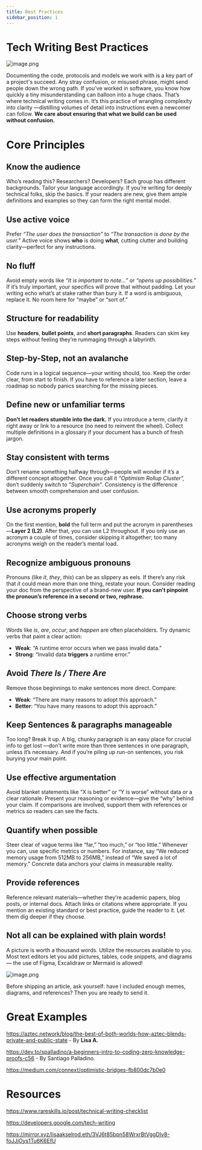 ```yaml
---
title: Best Practices
sidebar_position: 1
---
```


# Tech Writing Best Practices

![image.png](/img/meme-tech.jpg)

Documenting the code, protocols and models we work with is a key part of a project's succeed. Any stray confusion, or misused phrase, might send people down the wrong path. If you’ve worked in software, you know how quickly a tiny misunderstanding can balloon into a huge chaos. That’s where technical writing comes in. It’s this practice of wrangling complexity into clarity —distilling volumes of detail into instructions even a newcomer can follow. **We care about ensuring that what we build can be used without confusion.**

# Core Principles

## Know the audience

Who’s reading this? Researchers? Developers? Each group has different backgrounds. Tailor your language accordingly. If you’re writing for deeply technical folks, skip the basics. If your readers are new, give them ample definitions and examples so they can form the right mental model.

## Use active voice

Prefer _“The user does the transaction”_ to _“The transaction is done by the user.”_ Active voice shows **who** is doing **what**, cutting clutter and building clarity—perfect for any instructions.

## No fluff

Avoid empty words like _“It is important to note...”_ or _“opens up possibilities.”_ If it’s truly important, your specifics will prove that without padding. Let your writing echo what’s at stake rather than bury it. If a word is ambiguous, replace it. No room here for “maybe” or “sort of.”

## Structure for readability

Use **headers**, **bullet points**, and **short paragraphs**. Readers can skim key steps without feeling they’re rummaging through a labyrinth.

## Step-by-Step, not an avalanche

Code runs in a logical sequence—your writing should, too. Keep the order clear, from start to finish. If you have to reference a later section, leave a roadmap so nobody panics searching for the missing pieces.

## Define new or unfamiliar terms

**Don’t let readers stumble into the dark.** If you introduce a term, clarify it right away or link to a resource (no need to reinvent the wheel). Collect multiple definitions in a glossary if your document has a bunch of fresh jargon.

## Stay consistent with terms

Don’t rename something halfway through—people will wonder if it’s a different concept altogether. Once you call it _“Optimism Rollup Cluster”,_ don’t suddenly switch to “_Superchain”_. Consistency is the difference between smooth comprehension and user confusion.

## Use acronyms properly

On the first mention, **bold** the full term and put the acronym in parentheses—**Layer 2 (L2)**. After that, you can use L2 throughout. If you only use an acronym a couple of times, consider skipping it altogether; too many acronyms weigh on the reader’s mental load.

## Recognize ambiguous pronouns

Pronouns (like _it_, _they_, _this_) can be as slippery as eels. If there’s any risk that _it_ could mean more than one thing, restate your noun. Consider reading your doc from the perspective of a brand-new user. **If you can’t pinpoint the pronoun’s reference in a second or two, rephrase.**

## Choose strong verbs

Words like _is_, _are_, _occur_, and _happen_ are often placeholders. Try dynamic verbs that paint a clear action:

- **Weak**: “A runtime error occurs when we pass invalid data.”
- **Strong**: “Invalid data **triggers** a runtime error.”

## Avoid _There Is / There Are_

Remove those beginnings to make sentences more direct. Compare:

- **Weak**: “There are many reasons to adopt this approach.”
- **Better**: “You have many reasons to adopt this approach.”

## Keep Sentences & paragraphs manageable

Too long? Break it up. A big, chunky paragraph is an easy place for crucial info to get lost —don’t write more than three sentences in one paragraph, unless it’s necessary. And if you’re piling up run-on sentences, you risk burying your main point.

## Use effective argumentation

Avoid blanket statements like “X is better” or “Y is worse” without data or a clear rationale. Present your reasoning or evidence—give the “why” behind your claim. If comparisons are involved, support them with references or metrics so readers can see the facts.

## Quantify when possible

Steer clear of vague terms like “far,” “too much,” or “too little.” Whenever you can, use specific metrics or numbers. For instance, say “We reduced memory usage from 512MB to 256MB,” instead of “We saved a lot of memory.” Concrete data anchors your claims in measurable reality.

## Provide references

Reference relevant materials—whether they’re academic papers, blog posts, or internal docs. Attach links or citations where appropriate. If you mention an existing standard or best practice, guide the reader to it. Let them dig deeper if they choose.

## Not all can be explained with plain words!

A picture is worth a thousand words. Utilize the resources available to you. Most text editors let you add pictures, tables, code snippets, and diagrams — the use of Figma, Excalidraw or Mermaid is allowed!

![image.png](/img/tech-writing-meme-2.jpg)

Before shipping an article, ask yourself: have I included enough memes, diagrams, and references? Then you are ready to send it.

# Great Examples

https://aztec.network/blog/the-best-of-both-worlds-how-aztec-blends-private-and-public-state - By **Lisa A.**

https://dev.to/spalladino/a-beginners-intro-to-coding-zero-knowledge-proofs-c56 - By Santiago Palladino.

https://medium.com/connext/optimistic-bridges-fb800dc7b0e0

# Resources

https://www.rareskills.io/post/technical-writing-checklist

https://developers.google.com/tech-writing

https://mirror.xyz/lisaakselrod.eth/3VJ6t85bpn58WrxrBtVggDIv8-foJJjOys1Tu6K6EfU
